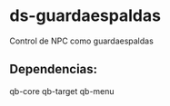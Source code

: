# ds-guardaespaldas
 Control de NPC como guardaespaldas

## Dependencias:
qb-core
qb-target
qb-menu
